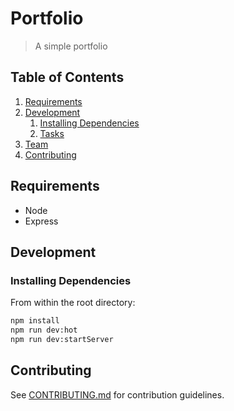 # Portfolio

> A simple portfolio


## Table of Contents

1. [Requirements](#requirements)
1. [Development](#development)
    1. [Installing Dependencies](#installing-dependencies)
    1. [Tasks](#tasks)
1. [Team](#team)
1. [Contributing](#contributing)

## Requirements

- Node 
- Express

## Development



### Installing Dependencies

From within the root directory:

```sh
npm install
npm run dev:hot
npm run dev:startServer
```

## Contributing

See [CONTRIBUTING.md](CONTRIBUTING.md) for contribution guidelines.
